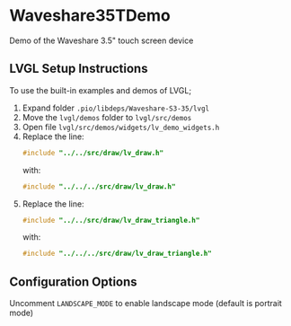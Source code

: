 # Waveshare35TDemo
Demo of the Waveshare 3.5" touch screen device

## LVGL Setup Instructions

To use the built-in examples and demos of LVGL;
1) Expand folder `.pio/libdeps/Waveshare-S3-35/lvgl`
2) Move the `lvgl/demos` folder to `lvgl/src/demos`
3) Open file `lvgl/src/demos/widgets/lv_demo_widgets.h`
4) Replace the line:
   ```cpp     
   #include "../../src/draw/lv_draw.h"   
   ```
   with:
   ```cpp
   #include "../../../src/draw/lv_draw.h"
   ```
5) Replace the line:
   ```cpp
   #include "../../src/draw/lv_draw_triangle.h"
   ```
   with:
   ```cpp
   #include "../../../src/draw/lv_draw_triangle.h"
   ```

## Configuration Options

Uncomment `LANDSCAPE_MODE` to enable landscape mode (default is portrait mode)

